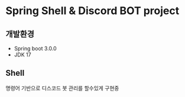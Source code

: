 # Spring Shell & Discord BOT project

##  개발환경
- Spring boot 3.0.0
- JDK 17

## Shell
명령어 기반으로 디스코드 봇 관리를 할수있게 구현중
